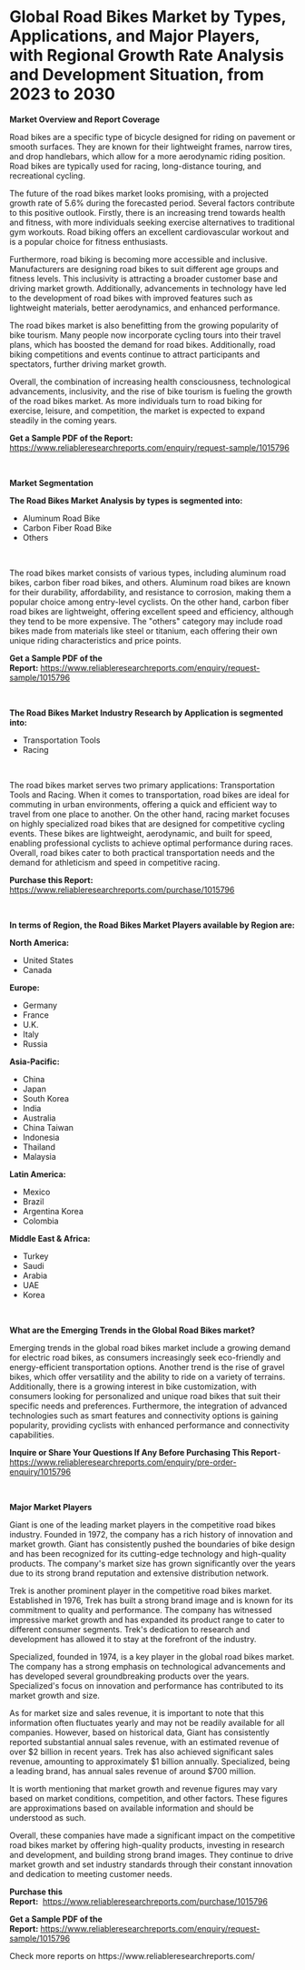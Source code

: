 <p><h1>Global Road Bikes Market by Types, Applications, and Major Players, with Regional Growth Rate Analysis and Development Situation, from 2023 to 2030</h1></p><p><strong>Market Overview and Report Coverage</strong></p>
<p><p>Road bikes are a specific type of bicycle designed for riding on pavement or smooth surfaces. They are known for their lightweight frames, narrow tires, and drop handlebars, which allow for a more aerodynamic riding position. Road bikes are typically used for racing, long-distance touring, and recreational cycling.</p><p>The future of the road bikes market looks promising, with a projected growth rate of 5.6% during the forecasted period. Several factors contribute to this positive outlook. Firstly, there is an increasing trend towards health and fitness, with more individuals seeking exercise alternatives to traditional gym workouts. Road biking offers an excellent cardiovascular workout and is a popular choice for fitness enthusiasts.</p><p>Furthermore, road biking is becoming more accessible and inclusive. Manufacturers are designing road bikes to suit different age groups and fitness levels. This inclusivity is attracting a broader customer base and driving market growth. Additionally, advancements in technology have led to the development of road bikes with improved features such as lightweight materials, better aerodynamics, and enhanced performance.</p><p>The road bikes market is also benefitting from the growing popularity of bike tourism. Many people now incorporate cycling tours into their travel plans, which has boosted the demand for road bikes. Additionally, road biking competitions and events continue to attract participants and spectators, further driving market growth.</p><p>Overall, the combination of increasing health consciousness, technological advancements, inclusivity, and the rise of bike tourism is fueling the growth of the road bikes market. As more individuals turn to road biking for exercise, leisure, and competition, the market is expected to expand steadily in the coming years.</p></p>
<p><strong>Get a Sample PDF of the Report:</strong> <a href="https://www.reliableresearchreports.com/enquiry/request-sample/1015796">https://www.reliableresearchreports.com/enquiry/request-sample/1015796</a></p>
<p>&nbsp;</p>
<p><strong>Market Segmentation</strong></p>
<p><strong>The Road Bikes Market Analysis by types is segmented into:</strong></p>
<p><ul><li>Aluminum Road Bike</li><li>Carbon Fiber Road Bike</li><li>Others</li></ul></p>
<p>&nbsp;</p>
<p><p>The road bikes market consists of various types, including aluminum road bikes, carbon fiber road bikes, and others. Aluminum road bikes are known for their durability, affordability, and resistance to corrosion, making them a popular choice among entry-level cyclists. On the other hand, carbon fiber road bikes are lightweight, offering excellent speed and efficiency, although they tend to be more expensive. The "others" category may include road bikes made from materials like steel or titanium, each offering their own unique riding characteristics and price points.</p></p>
<p><strong>Get a Sample PDF of the Report:</strong>&nbsp;<a href="https://www.reliableresearchreports.com/enquiry/request-sample/1015796">https://www.reliableresearchreports.com/enquiry/request-sample/1015796</a></p>
<p>&nbsp;</p>
<p><strong>The Road Bikes Market Industry Research by Application is segmented into:</strong></p>
<p><ul><li>Transportation Tools</li><li>Racing</li></ul></p>
<p>&nbsp;</p>
<p><p>The road bikes market serves two primary applications: Transportation Tools and Racing. When it comes to transportation, road bikes are ideal for commuting in urban environments, offering a quick and efficient way to travel from one place to another. On the other hand, racing market focuses on highly specialized road bikes that are designed for competitive cycling events. These bikes are lightweight, aerodynamic, and built for speed, enabling professional cyclists to achieve optimal performance during races. Overall, road bikes cater to both practical transportation needs and the demand for athleticism and speed in competitive racing.</p></p>
<p><strong>Purchase this Report:</strong>&nbsp; <a href="https://www.reliableresearchreports.com/purchase/1015796">https://www.reliableresearchreports.com/purchase/1015796</a></p>
<p>&nbsp;</p>
<p><strong>In terms of Region, the Road Bikes Market Players available by Region are:</strong></p>
<p>
    <p> <strong> North America: </strong>
        <ul>
            <li>United States</li>
            <li>Canada</li>
        </ul>
        </p> 
    <p> <strong> Europe: </strong>
        <ul>
            <li>Germany</li>
            <li>France</li>
            <li>U.K.</li>
            <li>Italy</li>
            <li>Russia</li>
        </ul>
        </p> 
    <p> <strong> Asia-Pacific: </strong>
        <ul>
            <li>China</li>
            <li>Japan</li>
            <li>South Korea</li>
            <li>India</li>
            <li>Australia</li>
            <li>China Taiwan</li>
            <li>Indonesia</li>
            <li>Thailand</li>
            <li>Malaysia</li>
        </ul>
        </p> 
    <p> <strong> Latin America: </strong>
        <ul>
            <li>Mexico</li>
            <li>Brazil</li>
            <li>Argentina Korea</li>
            <li>Colombia</li>
        </ul>
        </p> 
    <p> <strong> Middle East & Africa: </strong>
        <ul>
            <li>Turkey</li>
            <li>Saudi</li>
            <li>Arabia</li>
            <li>UAE</li>
            <li>Korea</li>
        </ul>
    </p>
    </p>
<p>&nbsp;</p>
<p><strong>What are the Emerging Trends in the Global Road Bikes market?</strong></p>
<p><p>Emerging trends in the global road bikes market include a growing demand for electric road bikes, as consumers increasingly seek eco-friendly and energy-efficient transportation options. Another trend is the rise of gravel bikes, which offer versatility and the ability to ride on a variety of terrains. Additionally, there is a growing interest in bike customization, with consumers looking for personalized and unique road bikes that suit their specific needs and preferences. Furthermore, the integration of advanced technologies such as smart features and connectivity options is gaining popularity, providing cyclists with enhanced performance and connectivity capabilities.</p></p>
<p><strong>Inquire or Share Your Questions If Any Before Purchasing This Report</strong>- <a href="https://www.reliableresearchreports.com/enquiry/pre-order-enquiry/1015796">https://www.reliableresearchreports.com/enquiry/pre-order-enquiry/1015796</a></p>
<p>&nbsp;</p>
<p><strong>Major Market Players</strong></p>
<p><p>Giant is one of the leading market players in the competitive road bikes industry. Founded in 1972, the company has a rich history of innovation and market growth. Giant has consistently pushed the boundaries of bike design and has been recognized for its cutting-edge technology and high-quality products. The company's market size has grown significantly over the years due to its strong brand reputation and extensive distribution network.</p><p>Trek is another prominent player in the competitive road bikes market. Established in 1976, Trek has built a strong brand image and is known for its commitment to quality and performance. The company has witnessed impressive market growth and has expanded its product range to cater to different consumer segments. Trek's dedication to research and development has allowed it to stay at the forefront of the industry.</p><p>Specialized, founded in 1974, is a key player in the global road bikes market. The company has a strong emphasis on technological advancements and has developed several groundbreaking products over the years. Specialized's focus on innovation and performance has contributed to its market growth and size.</p><p>As for market size and sales revenue, it is important to note that this information often fluctuates yearly and may not be readily available for all companies. However, based on historical data, Giant has consistently reported substantial annual sales revenue, with an estimated revenue of over $2 billion in recent years. Trek has also achieved significant sales revenue, amounting to approximately $1 billion annually. Specialized, being a leading brand, has annual sales revenue of around $700 million.</p><p>It is worth mentioning that market growth and revenue figures may vary based on market conditions, competition, and other factors. These figures are approximations based on available information and should be understood as such.</p><p>Overall, these companies have made a significant impact on the competitive road bikes market by offering high-quality products, investing in research and development, and building strong brand images. They continue to drive market growth and set industry standards through their constant innovation and dedication to meeting customer needs.</p></p>
<p><strong>Purchase this Report:</strong>&nbsp;&nbsp;<a href="https://www.reliableresearchreports.com/purchase/1015796">https://www.reliableresearchreports.com/purchase/1015796</a></p>
<p></p>
<p><strong>Get a Sample PDF of the Report:</strong>&nbsp;<a href="https://www.reliableresearchreports.com/enquiry/request-sample/1015796">https://www.reliableresearchreports.com/enquiry/request-sample/1015796</a></p>
<p>Check more reports on https://www.reliableresearchreports.com/</p>